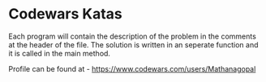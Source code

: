 # Codewars Katas
Each program will contain the description of the problem in the comments at the header of the file. The solution is written in an seperate
function and it is called in the main method.

Profile can be found at - https://www.codewars.com/users/Mathanagopal
